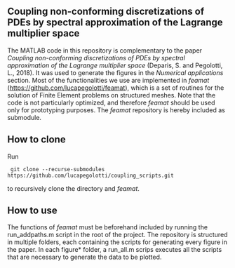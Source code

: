 Coupling non-conforming discretizations of PDEs by spectral approximation of the Lagrange multiplier space
-------------------------
The MATLAB code in this repository is complementary to the paper *Coupling non-conforming discretizations of PDEs by spectral approximation of the Lagrange multiplier space* (Deparis, S. and Pegolotti, L., 2018). It was used to generate the figures in the *Numerical applications* section. Most of the functionalities we use are implemented in *feamat* (https://github.com/lucapegolotti/feamat), which is a set of routines for the solution of Finite Element problems on structured meshes. Note that the code is not particularly optimized, and therefore *feamat* should be used only for prototyping purposes. The *feamat* repository is hereby included as submodule.

How to clone
-------------------------
Run
```
 git clone --recurse-submodules https://github.com/lucapegolotti/coupling_scripts.git
```
to recursively clone the directory and *feamat*.

How to use
-------------------------
The functions of *feamat* must be beforehand included by running the run_addpaths.m script in the root of the project. The repository is structured in multiple folders, each containing the scripts for generating every figure in the paper. In each figure* folder, a run_all.m scrips executes all the scripts that are necessary to generate the data to be plotted.
